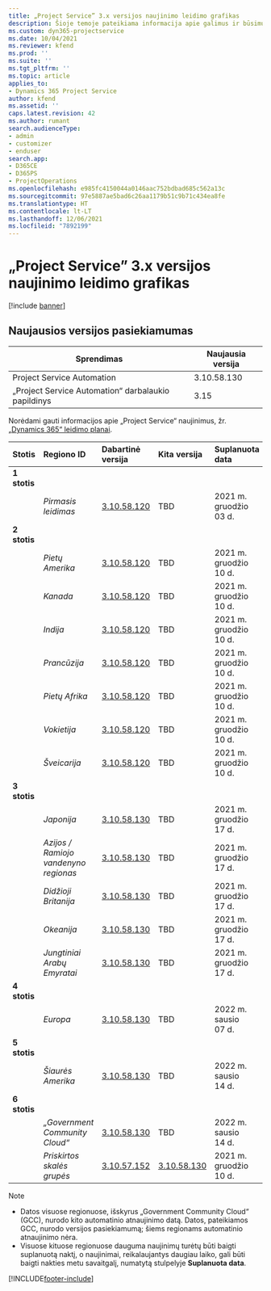 ```yaml
---
title: „Project Service” 3.x versijos naujinimo leidimo grafikas
description: Šioje temoje pateikiama informacija apie galimus ir būsimus Dynamics 365 Project Service Automation leidimus.
ms.custom: dyn365-projectservice
ms.date: 10/04/2021
ms.reviewer: kfend
ms.prod: ''
ms.suite: ''
ms.tgt_pltfrm: ''
ms.topic: article
applies_to:
- Dynamics 365 Project Service
author: kfend
ms.assetid: ''
caps.latest.revision: 42
ms.author: rumant
search.audienceType:
- admin
- customizer
- enduser
search.app:
- D365CE
- D365PS
- ProjectOperations
ms.openlocfilehash: e985fc4150044a0146aac752bdbad685c562a13c
ms.sourcegitcommit: 97e5887ae5bad6c26aa1179b51c9b71c434ea8fe
ms.translationtype: HT
ms.contentlocale: lt-LT
ms.lasthandoff: 12/06/2021
ms.locfileid: "7892199"
---
```

# <a name="update-release-schedule-for-project-service-3x"></a>„Project Service” 3.x versijos naujinimo leidimo grafikas

[!include [banner](../includes/psa-now-project-operations.md)]

## <a name="latest-version-availability"></a>Naujausios versijos pasiekiamumas

| Sprendimas  | Naujausia versija |
|-------|----|
| Project Service Automation    | 3.10.58.130 |
| „Project Service Automation“ darbalaukio papildinys                | 3.15          |

Norėdami gauti informacijos apie „Project Service“ naujinimus, žr. [„Dynamics 365“ leidimo planai](/dynamics365/release-plans/). 

| Stotis  | Regiono ID | Dabartinė versija | Kita versija |  Suplanuota data
| :---   | :---   | :---   | :---   |:---   |         
|<strong>1 stotis</strong> | |  |  | |
| | <i>Pirmasis leidimas</i> | [3.10.58.120](whats-new-ur-37.md) | TBD | 2021 m. gruodžio 03 d.
|<strong>2 stotis</strong> | |  |  | |
| | <i>Pietų Amerika</i> | [3.10.58.120](whats-new-ur-37.md) | TBD | 2021 m. gruodžio 10 d.
| | <i>Kanada</i> | [3.10.58.120](whats-new-ur-37.md) | TBD | 2021 m. gruodžio 10 d.
| | <i>Indija</i> | [3.10.58.120](whats-new-ur-37.md) | TBD | 2021 m. gruodžio 10 d.
| | <i>Prancūzija</i> | [3.10.58.120](whats-new-ur-37.md) | TBD | 2021 m. gruodžio 10 d.
| | <i>Pietų Afrika</i> | [3.10.58.120](whats-new-ur-37.md) | TBD | 2021 m. gruodžio 10 d.
| | <i>Vokietija</i> | [3.10.58.120](whats-new-ur-37.md) | TBD | 2021 m. gruodžio 10 d.
| | <i>Šveicarija</i> | [3.10.58.120](whats-new-ur-37.md) | TBD | 2021 m. gruodžio 10 d.
|<strong>3 stotis</strong> | |  |  | |
| | <i>Japonija</i> | [3.10.58.130](whats-new-ur-37-5.md) | TBD | 2021 m. gruodžio 17 d.
| | <i>Azijos / Ramiojo vandenyno regionas</i> | [3.10.58.130](whats-new-ur-37-5.md) | TBD | 2021 m. gruodžio 17 d.
| | <i>Didžioji Britanija</i> | [3.10.58.130](whats-new-ur-37-5.md) | TBD | 2021 m. gruodžio 17 d.
| | <i>Okeanija</i> | [3.10.58.130](whats-new-ur-37-5.md) | TBD | 2021 m. gruodžio 17 d.
| | <i>Jungtiniai Arabų Emyratai</i> | [3.10.58.130](whats-new-ur-37-5.md) | TBD | 2021 m. gruodžio 17 d.
|<strong>4 stotis</strong> | |  |  | |
| | <i>Europa</i> | [3.10.58.130](whats-new-ur-37-5.md) | TBD | 2022 m. sausio 07 d.
|<strong>5 stotis</strong> | |  |  | |
| | <i>Šiaurės Amerika</i> | [3.10.58.130](whats-new-ur-37-5.md) | TBD | 2022 m. sausio 14 d.
|<strong>6 stotis</strong> | |  |  | |
| | <i>„Government Community Cloud“</i> | [3.10.58.130](whats-new-ur-37-5.md) | TBD | 2022 m. sausio 14 d.
| | <i>Priskirtos skalės grupės</i> | [3.10.57.152](whats-new-ur-36.md) | [3.10.58.130](whats-new-ur-37-5.md) | 2021 m. gruodžio 10 d.



>[!Note]
> - Datos visuose regionuose, išskyrus „Government Community Cloud“ (GCC), nurodo kito automatinio atnaujinimo datą. Datos, pateikiamos GCC, nurodo versijos pasiekiamumą; šiems regionams automatinio atnaujinimo nėra.
> - Visuose kituose regionuose dauguma naujinimų turėtų būti baigti suplanuotą naktį, o naujinimai, reikalaujantys daugiau laiko, gali būti baigti nakties metu savaitgalį, numatytą stulpelyje **Suplanuota data**.


[!INCLUDE[footer-include](../includes/footer-banner.md)]
